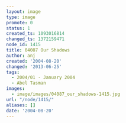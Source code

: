 ```yaml
---
layout: image
type: image
promote: 0
status: 1
created_ts: 1093016814
changed_ts: 1372159471
node_id: 1415
title: 04087 Our Shadows
author: anj
created: '2004-08-20'
changed: '2013-06-25'
tags:
  - 2004/01 - January 2004
  - Abel Tasman
images:
  - image/images/04087_our_shadows-1415.jpg
url: "/node/1415/"
aliases: []
date: '2004-08-20'
---
```


